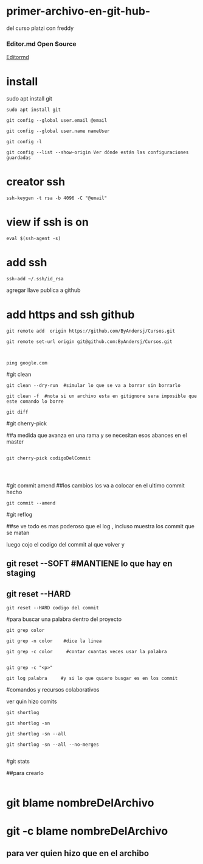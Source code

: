 # primer-archivo-en-git-hub-
del curso platzi con freddy

### Editor.md Open Source

[Editormd](https://pandao.github.io/editor.md/en.html)


# install

sudo apt install git
```console
sudo apt install git

git config --global user.email @email

git config --global user.name nameUser

git config -l

git config --list --show-origin Ver dónde están las configuraciones guardadas
```

# creator ssh

```console
ssh-keygen -t rsa -b 4096 -C "@email" 

```

# view if ssh is on

```console
eval $(ssh-agent -s)
```

# add ssh 

```console
ssh-add ~/.ssh/id_rsa
```

agregar llave publica a github







# add https  and ssh github


```
git remote add  origin https://github.com/ByAndersj/Cursos.git

git remote set-url origin git@github.com:ByAndersj/Cursos.git


```


















```

ping google.com  
```


#git clean

```terminal
git clean --dry-run  #simular lo que se va a borrar sin borrarlo

git clean -f  #nota si un archivo esta en gitignore sera imposible que este comando lo borre

```







```
git diff
```




#git cherry-pick

##a medida que avanza en una rama y se necesitan esos abances en el master



```terminal

git cherry-pick codigoDelCommit




```

#git commit amend
##los cambios los va a colocar en el ultimo commit hecho
```
git commit --amend  

```
#git reflog  

##se ve todo es mas poderoso que el log , incluso muestra los commit que se matan

luego cojo el codigo del commit al que volver y 

## git reset --SOFT              #MANTIENE lo que hay en staging 
## git reset --HARD


```
git reset --HARD codigo del commit

```



#para buscar una palabra dentro del proyecto


```
git grep color

git grep -n color    #dice la linea

git grep -c color     #contar cuantas veces usar la palabra


git grep -c "<p>"

git log palabra     #y si lo que quiero busgar es en los commit

```


#comandos y recursos colaborativos

ver quin hizo comits  
```
git shortlog

git shortlog -sn

git shortlog -sn --all

git shortlog -sn --all --no-merges


```




#git stats

##para crearlo
```

```


# git blame nombreDelArchivo
# git -c blame nombreDelArchivo
 
## para ver quien hizo que en el archibo
